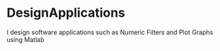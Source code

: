 # DesignApplications
I design software applications such as Numeric Filters and Plot Graphs using Matlab
